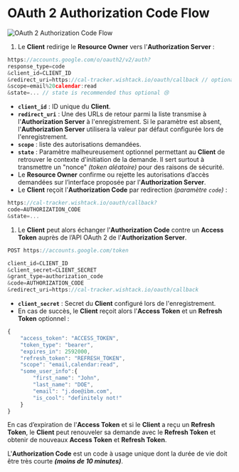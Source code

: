 # OAuth 2 Authorization Code Flow

![OAuth 2 Authorization Code Flow](../../.gitbook/assets/oauth2-authorization-code-flow.png)

1. Le **Client** redirige le **Resource Owner** vers l'**Authorization Server** :

```javascript
https://accounts.google.com/o/oauth2/v2/auth?
response_type=code
&client_id=CLIENT_ID
&redirect_uri=https://cal-tracker.wishtack.io/oauth/callback // optional
&scope=email%20calendar:read
&state=... // state is recommended thus optional 😢
```

* **`client_id`** : ID unique du **Client**.
* **`redirect_uri`** : Une des URLs de retour parmi la liste transmise à l'**Authorization Server** à l'enregistrement. Si le paramètre est absent, l'**Authorization Server** utilisera la valeur par défaut configurée lors de l'enregistrement.
* **`scope`** : liste des autorisations demandées.
* **`state`** : Paramètre malheureusement optionnel permettant au **Client** de retrouver le contexte d'initiation de la demande. Il sert surtout à transmettre un "nonce" _\(token aléatoire\)_ pour des raisons de sécurité.
* Le **Resource Owner** confirme ou rejette les autorisations d’accès demandées sur l’interface proposée par l'**Authorization Server**.
* Le **Client** reçoit l'**Authorization Code** par redirection _\(paramètre `code`\)_ :

```javascript
https://cal-tracker.wishtack.io/oauth/callback?
code=AUTHORIZATION_CODE
&state=...
```

1. Le **Client** peut alors échanger l'**Authorization Code** contre un **Access Token** auprès de l’API OAuth 2 de l'**Authorization Server**.

```javascript
POST https://accounts.google.com/token

client_id=CLIENT_ID
&client_secret=CLIENT_SECRET
&grant_type=authorization_code
&code=AUTHORIZATION_CODE
&redirect_uri=https://cal-tracker.wishtack.io/oauth/callback
```

* **`client_secret`** : Secret du **Client** configuré lors de l'enregistrement.
* En cas de succès, le **Client** reçoit alors l'**Access Token** et un **Refresh Token** optionnel :

```javascript
{
    "access_token": "ACCESS_TOKEN",
    "token_type": "bearer",
    "expires_in": 2592000,
    "refresh_token": "REFRESH_TOKEN",
    "scope": "email,calendar:read",
    "some_user_info":{
        "first_name": "John",
        "last_name": "DOE",
        "email": "j.doe@ibm.com",
        "is_cool": "definitely not!"
    }
}
```

En cas d’expiration de l'**Access Token** et si le **Client** a reçu un **Refresh Token**, le **Client** peut renouveler sa demande avec le **Refresh Token** et obtenir de nouveaux **Access Token** et **Refresh Token**.

L'**Authorization Code** est un code à usage unique dont la durée de vie doit être très courte _**\(moins de 10 minutes\)**_.

